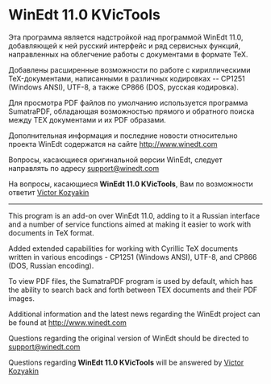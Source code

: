 # **WinEdt 11.0 KVicTools**

Эта программа является надстройкой над программой WinEdt 11.0, добавляющей к ней русский интерфейс и ряд сервисных функций, направленных на облегчение работы с документами в формате TeX.

Добавлены расширенные возможности по работе с кириллическими TeX-документами, написанными в различных кодировках -- CP1251 (Windows ANSI), UTF-8, а также CP866 (DOS, русская кодировка).

Для просмотра PDF файлов по умолчанию используется программа SumatraPDF, обладающая возможностью прямого и обратного поиска между TEX документами и их PDF образами.

Дополнительная информация и последние новости относительно проекта WinEdt содержатся на сайте <http://www.winedt.com>

Вопросы, касающиеся оригинальной версии WinEdt, следует направлять по адресу <support@winedt.com>

На вопросы, касающиеся **WinEdt 11.0 KVicTools**, Вам по возможности ответит [Victor Kozyakin](mailto:kozyakin@iitp.ru)

---

This program is an add-on over WinEdt 11.0, adding to it a Russian interface and a number of service functions aimed at making it easier to work with documents in TeX format.

Added extended capabilities for working with Cyrillic TeX documents written in various encodings - CP1251 (Windows ANSI), UTF-8, and CP866 (DOS, Russian encoding).

To view PDF files, the SumatraPDF program is used by default, which has the ability to search back and forth between TEX documents and their PDF images.

Additional information and the latest news regarding the WinEdt project can be found at <http://www.winedt.com>

Questions regarding the original version of WinEdt should be directed to <support@winedt.com>

Questions regarding **WinEdt 11.0 KVicTools** will be answered by [Victor Kozyakin](mailto:kozyakin@iitp.ru)
